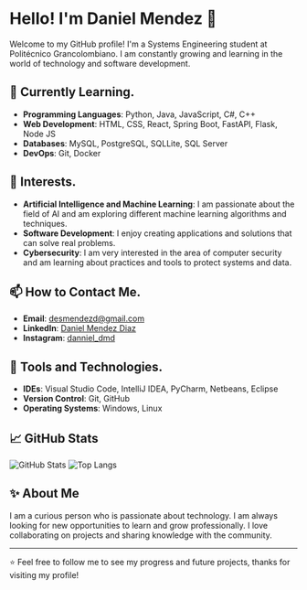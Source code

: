 # Hello! I'm Daniel Mendez 👋

Welcome to my GitHub profile! I'm a Systems Engineering student at Politécnico Grancolombiano. I am constantly growing and learning in the world of technology and software development.

## 🌱 Currently Learning.

- **Programming Languages**: Python, Java, JavaScript, C#, C++
- **Web Development**: HTML, CSS, React, Spring Boot, FastAPI, Flask, Node JS
- **Databases**: MySQL, PostgreSQL, SQLLite, SQL Server
- **DevOps**: Git, Docker

## 🎯 Interests.

- **Artificial Intelligence and Machine Learning**: I am passionate about the field of AI and am exploring different machine learning algorithms and techniques.
- **Software Development**: I enjoy creating applications and solutions that can solve real problems.
- **Cybersecurity**: I am very interested in the area of computer security and am learning about practices and tools to protect systems and data.

## 📫 How to Contact Me.

- **Email**: [desmendezd@gmail.com](mailto:desmendezd@gmail.com)
- **LinkedIn**: [Daniel Mendez Diaz](https://www.linkedin.com/in/daniel-m%C3%A9ndez-d%C3%ADaz-9a128b258/)
- **Instagram**: [danniel_dmd](https://www.instagram.com/danniel_dmd/)

## 🔧 Tools and Technologies.

- **IDEs**: Visual Studio Code, IntelliJ IDEA, PyCharm, Netbeans, Eclipse
- **Version Control**: Git, GitHub
- **Operating Systems**: Windows, Linux

## 📈 GitHub Stats

![GitHub Stats](https://github-readme-stats.vercel.app/api?username=DannielDMD&show_icons=true&theme=radical)
![Top Langs](https://github-readme-stats.vercel.app/api/top-langs/?username=DannielDMD&layout=compact&theme=radical)

## ✨ About Me

I am a curious person who is passionate about technology. I am always looking for new opportunities to learn and grow professionally. I love collaborating on projects and sharing knowledge with the community.

---

⭐️ Feel free to follow me to see my progress and future projects, thanks for visiting my profile!

